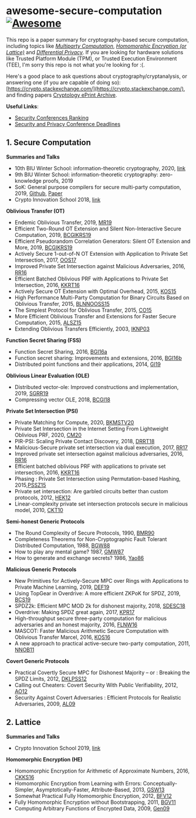 # awesome-secure-computation [![Awesome](https://awesome.re/badge.svg)](https://awesome.re)

This repo is a paper summary for cryptography-based secure computation, including topics like [*Multiparty Computation*](https://en.wikipedia.org/wiki/Secure_multi-party_computation), [*Homomorphic Encryption (or Lattice)*](https://en.wikipedia.org/wiki/Homomorphic_encryption) and [*Differential Privacy*](https://en.wikipedia.org/wiki/Differential_privacy). If you are looking for hardware solutions like Trusted Platform Module (TPM), or Trusted Execution Environment (TEE), I'm sorry this repo is not what you're looking for :(.

Here's a good place to ask questions about cryptography/cryptanalysis, or answering one (if you are capable of doing so): [https://crypto.stackexchange.com/](https://crypto.stackexchange.com/), and finding papers [Cryptology ePrint Archive](https://eprint.iacr.org/).

**Useful Links**:

- [Security Conferences Ranking](http://faculty.cs.tamu.edu/guofei/sec_conf_stat.htm)
- [Security and Privacy Conference Deadlines](https://sec-deadlines.github.io/)

## 1. Secure Computation

**Summaries and Talks**

- 10th BIU Winter School: information-theoretic cryptography, 2020, [link](https://cyber.biu.ac.il/event/the-10th-biu-winter-school-on-cryptography/)
- 9th BIU Winter School: information-theoretic cryptography: zero-knowledge proofs, 2019
- SoK: General purpose compilers for secure multi-party computation, 2019, [Github](https://github.com/MPC-SoK/frameworks), [Paper](https://ieeexplore.ieee.org/abstract/document/8835312)
- Crypto Innovation School 2018, [link](https://crypto.sjtu.edu.cn/cis2018/)



**Oblivious Transfer (OT)**

- Endemic Oblivious Transfer, 2019, [MR19](https://eprint.iacr.org/2019/706)
- Efficient Two-Round OT Extension and Silent Non-Interactive Secure Computation, 2019, [BCGIKRS19](https://eprint.iacr.org/2019/1159)
- Efficient Pseudorandom Correlation Generators: Silent OT Extension and More, 2019, [BCGIKRS19](https://eprint.iacr.org/2019/448)
- Actively Secure 1-out-of-N OT Extension with Application to Private Set Intersection, 2017, [OOS17](https://eprint.iacr.org/2016/933)
- Improved Private Set Intersection against Malicious Adversaries, 2016, [RR16](https://eprint.iacr.org/2016/746)
- Efficient Batched Oblivious PRF with Applications to Private Set Intersection, 2016, [KKRT16](https://eprint.iacr.org/2016/799)
- Actively Secure OT Extension with Optimal Overhead, 2015, [KOS15](https://eprint.iacr.org/2015/546)
- High Performance Multi-Party Computation for Binary Circuits Based on Oblivious Transfer, 2015, [BLNNOOSS15](https://eprint.iacr.org/2015/472)
- The Simplest Protocol for Oblivious Transfer, 2015, [CO15](https://eprint.iacr.org/2015/267)
- More Efficient Oblivious Transfer and Extensions for Faster Secure Computation, 2015, [ALSZ15](https://eprint.iacr.org/2013/552)
- Extending Oblivious Transfers Efficiently, 2003, [IKNP03](https://www.iacr.org/archive/crypto2003/27290145/27290145.pdf)



**Function Secret Sharing (FSS)**

- Function Secret Sharing, 2016, [BGI16a](https://www.iacr.org/archive/eurocrypt2015/90560300/90560300.pdf)
- Function secret sharing: Improvements and extensions, 2016, [BGI16b](https://eprint.iacr.org/2018/707)
- Distributed point functions and their applications, 2014, [GI19](https://www.iacr.org/archive/eurocrypt2014/84410245/84410245.pdf)



**Oblivious Linear Evaluation (OLE)**

- Distributed vector-ole: Improved constructions and implementation, 2019, [SGRR19](https://eprint.iacr.org/2019/1084)
- Compressing vector OLE, 2018, [BCGI18](https://eprint.iacr.org/2019/273)



**Private Set Intersection (PSI)**

- Private Matching for Compute, 2020, [BKMSTV20](https://eprint.iacr.org/2020/599)
- Private Set Intersection in the Internet Setting From Lightweight Oblivious PRF, 2020, [CM20](https://eprint.iacr.org/2020/729)
- PIR-PSI: Scaling Private Contact Discovery, 2018, [DRRT18](https://eprint.iacr.org/2018/579)
- Malicious-Secure private set intersection via dual execution, 2017, [RR17](https://eprint.iacr.org/2017/769)
- Improved private set intersection against malicious adversaries, 2016, [RR16](https://eprint.iacr.org/2016/746)
- Efficient batched oblivious PRF with applications to private set intersection, 2016, [KKRT16](https://eprint.iacr.org/2016/799)
- Phasing : Private Set Intersection using Permutation-based Hashing, 2015,[PSSZ15](https://eprint.iacr.org/2015/634)
- Private set intersection: Are garbled circuits better than custom protocols, 2012, [HEK12](https://www.cs.umd.edu/~jkatz/papers/psi.pdf)
- Linear-complexity private set intersection protocols secure in malicious model, 2010, [CKT10](https://eprint.iacr.org/2010/469)



**Semi-honest Generic Protocols**

- The Round Complexity of Secure Protocols, 1990, [BMR90](http://web.cs.ucdavis.edu/~rogaway/papers/bmr90)
- Completeness Theorems for Non-Cryptographic Fault Tolerant Distributed Computation, 1988, [BGW88](https://dl.acm.org/doi/10.1145/62212.62213)
- How to play any mental game? 1987, [GMW87](https://dl.acm.org/doi/10.1145/28395.28420)
- How to generate and exchange secrets? 1986, [Yao86](https://ieeexplore.ieee.org/document/4568207)



**Malicious Generic Protocols**

- New Primitives for Actively-Secure MPC over Rings with Applications to Private Machine Learning, 2019, [DEF19](https://eprint.iacr.org/2019/599)
- Using TopGear in Overdrive: A more efficient ZKPoK for SPDZ, 2019, [BCS19](https://eprint.iacr.org/2019/035)
- SPDZ2k: Efficient MPC MOD 2k for dishonest majority, 2018, [SDESC18](https://eprint.iacr.org/2018/482)
- Overdrive: Making SPDZ great again, 2017, [KPR17](https://eprint.iacr.org/2017/1230)
- High-throughput secure three-party computation for malicious adversaries and an honest majority, 2016, [FLNW16](https://eprint.iacr.org/2016/944)
- MASCOT: Faster Malicious Arithmetic Secure Computation with Oblivious Transfer Marcel, 2016, [KOS16](https://eprint.iacr.org/2016/505)
- A new approach to practical active-secure two-party computation, 2011, [NNOB11](https://eprint.iacr.org/2011/091)



**Covert Generic Protocols**

- Practical Covertly Secure MPC for Dishonest Majority – or : Breaking the SPDZ Limits, 2012, [DKLPSS12](https://eprint.iacr.org/2012/642)
- Calling out Cheaters: Covert Security With Public Verifiability, 2012, [AO12](https://eprint.iacr.org/2012/708)
- Security Against Covert Adversaries : Efficient Protocols for Realistic Adversaries, 2009, [AL09](https://eprint.iacr.org/2007/060)

## 2. Lattice

**Summaries and Talks**

- Crypto Innovation School 2019, [link](https://crypto.sjtu.edu.cn/cis2019/)

**Homomorphic Encryption (HE)**

- Homomorphic Encryption for Arithmetic of Approximate Numbers, 2016, [CKKS16](https://eprint.iacr.org/2016/421)
- Homomorphic Encryption from Learning with Errors: Conceptually-Simpler, Asymptotically-Faster, Attribute-Based, 2013, [GSW13](https://eprint.iacr.org/2013/340)
- Somewhat Practical Fully Homomorphic Encryption, 2012, [BFV12](https://pdfs.semanticscholar.org/531f/8e756ea280f093138788ee896b3fa8ca085a.pdf)
- Fully Homomorphic Encryption without Bootstrapping, 2011, [BGV11](https://eprint.iacr.org/2011/277.pdf)
- Computing Arbitrary Functions of Encrypted Data, 2009, [Gen09](https://crypto.stanford.edu/craig/easy-fhe.pdf)

